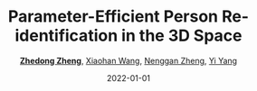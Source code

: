 ---
title: "Parameter-Efficient Person Re-identification in the 3D Space"
collection: publications
permalink: /publication/Paramete2022
date: 2022-01-01
doi: 10.1109/TNNLS.2022.3214834
venue: 'IEEE Transactions on Neural Networks and Learning Systems'
paperurl: 'https://zdzheng.xyz/files/TNNLS_3D_PersonReID.pdf'
blog: 'https://zhuanlan.zhihu.com/p/149121098'
code: 'https://github.com/layumi/person-reid-3d'
author: '<a href=&quot;https://zdzheng.xyz/authors/Zhedong-Zheng&quot;><strong>Zhedong Zheng</strong></a>, <a href=&quot;https://zdzheng.xyz/authors/Xiaohan-Wang&quot;>Xiaohan Wang</a>, <a href=&quot;https://zdzheng.xyz/authors/Nenggan-Zheng&quot;>Nenggan Zheng</a>, <a href=&quot;https://zdzheng.xyz/authors/Yi-Yang&quot;>Yi Yang</a>'
citation: ' Zhedong Zheng,  Xiaohan Wang,  Nenggan Zheng,  Yi Yang, &quot;Parameter-Efficient Person Re-identification in the 3D Space.&quot; IEEE Transactions on Neural Networks and Learning Systems, 2022. DOI: 10.1109/TNNLS.2022.3214834'
pub_year: '2022'
bib: >
    @article{zheng2020person,  
    author = "Zheng, Zhedong and Wang, Xiaohan and Zheng, Nenggan and Yang, Yi",  
    doi = "10.1109/TNNLS.2022.3214834",  
    title = "Parameter-Efficient Person Re-identification in the 3D Space",  
    journal = "IEEE Transactions on Neural Networks and Learning Systems",  
    url = "https://zdzheng.xyz/files/TNNLS\_3D\_PersonReID.pdf",  
    blog = "https://zhuanlan.zhihu.com/p/149121098",  
    code = "https://github.com/layumi/person-reid-3d",  
    year = "2022"
    }

---